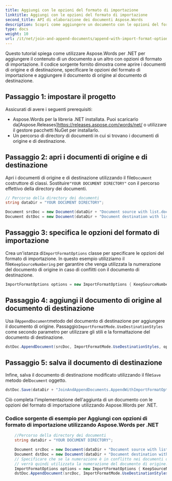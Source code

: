 ```yaml
---
title: Aggiungi con le opzioni del formato di importazione
linktitle: Aggiungi con le opzioni del formato di importazione
second_title: API di elaborazione dei documenti Aspose.Words
description: Scopri come aggiungere un documento con le opzioni del formato di importazione utilizzando Aspose.Words per .NET.
type: docs
weight: 10
url: /it/net/join-and-append-documents/append-with-import-format-options/
---
```


Questo tutorial spiega come utilizzare Aspose.Words per .NET per aggiungere il contenuto di un documento a un altro con opzioni di formato di importazione. Il codice sorgente fornito dimostra come aprire i documenti di origine e di destinazione, specificare le opzioni del formato di importazione e aggiungere il documento di origine al documento di destinazione.

## Passaggio 1: impostare il progetto

Assicurati di avere i seguenti prerequisiti:

- Aspose.Words per la libreria .NET installata. Puoi scaricarlo da[Aspose.Releases]https://releases.aspose.com/words/net/ o utilizzare il gestore pacchetti NuGet per installarlo.
- Un percorso di directory di documenti in cui si trovano i documenti di origine e di destinazione.

## Passaggio 2: apri i documenti di origine e di destinazione

 Apri i documenti di origine e di destinazione utilizzando il file`Document` costruttore di classi. Sostituire`"YOUR DOCUMENT DIRECTORY"` con il percorso effettivo della directory dei documenti.

```csharp
// Percorso della directory dei documenti
string dataDir = "YOUR DOCUMENT DIRECTORY";

Document srcDoc = new Document(dataDir + "Document source with list.docx");
Document dstDoc = new Document(dataDir + "Document destination with list.docx");
```

## Passaggio 3: specifica le opzioni del formato di importazione

 Crea un'istanza di`ImportFormatOptions` classe per specificare le opzioni del formato di importazione. In questo esempio utilizziamo il file`KeepSourceNumbering` per garantire che venga utilizzata la numerazione del documento di origine in caso di conflitti con il documento di destinazione.

```csharp
ImportFormatOptions options = new ImportFormatOptions { KeepSourceNumbering = true };
```

## Passaggio 4: aggiungi il documento di origine al documento di destinazione

 Usa il`AppendDocument`metodo del documento di destinazione per aggiungere il documento di origine. Passaggio`ImportFormatMode.UseDestinationStyles` come secondo parametro per utilizzare gli stili e la formattazione del documento di destinazione.

```csharp
dstDoc.AppendDocument(srcDoc, ImportFormatMode.UseDestinationStyles, options);
```

## Passaggio 5: salva il documento di destinazione

 Infine, salva il documento di destinazione modificato utilizzando il file`Save` metodo del`Document` oggetto.

```csharp
dstDoc.Save(dataDir + "JoinAndAppendDocuments.AppendWithImportFormatOptions.docx");
```

Ciò completa l'implementazione dell'aggiunta di un documento con le opzioni del formato di importazione utilizzando Aspose.Words per .NET.

### Codice sorgente di esempio per Aggiungi con opzioni di formato di importazione utilizzando Aspose.Words per .NET 

```csharp
	//Percorso della directory dei documenti
	string dataDir = "YOUR DOCUMENT DIRECTORY";

	Document srcDoc = new Document(dataDir + "Document source with list.docx");
	Document dstDoc = new Document(dataDir + "Document destination with list.docx");
	// Specificare che se la numerazione è in conflitto nei documenti di origine e di destinazione,
	// verrà quindi utilizzata la numerazione del documento di origine.
	ImportFormatOptions options = new ImportFormatOptions { KeepSourceNumbering = true };
	dstDoc.AppendDocument(srcDoc, ImportFormatMode.UseDestinationStyles, options);

```